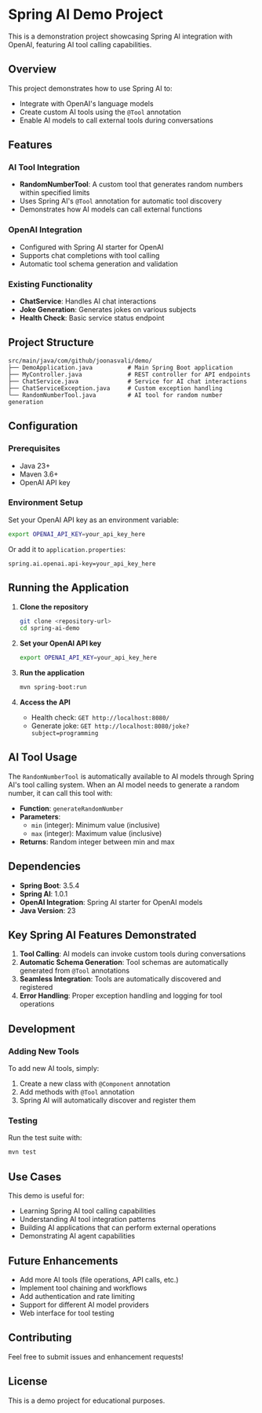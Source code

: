 # Spring AI Demo Project

This is a demonstration project showcasing Spring AI integration with OpenAI, featuring AI tool calling capabilities.

## Overview

This project demonstrates how to use Spring AI to:
- Integrate with OpenAI's language models
- Create custom AI tools using the `@Tool` annotation
- Enable AI models to call external tools during conversations

## Features

### AI Tool Integration
- **RandomNumberTool**: A custom tool that generates random numbers within specified limits
- Uses Spring AI's `@Tool` annotation for automatic tool discovery
- Demonstrates how AI models can call external functions

### OpenAI Integration
- Configured with Spring AI starter for OpenAI
- Supports chat completions with tool calling
- Automatic tool schema generation and validation

### Existing Functionality
- **ChatService**: Handles AI chat interactions
- **Joke Generation**: Generates jokes on various subjects
- **Health Check**: Basic service status endpoint

## Project Structure

```
src/main/java/com/github/joonasvali/demo/
├── DemoApplication.java          # Main Spring Boot application
├── MyController.java             # REST controller for API endpoints
├── ChatService.java              # Service for AI chat interactions
├── ChatServiceException.java     # Custom exception handling
└── RandomNumberTool.java         # AI tool for random number generation
```

## Configuration

### Prerequisites
- Java 23+
- Maven 3.6+
- OpenAI API key

### Environment Setup
Set your OpenAI API key as an environment variable:
```bash
export OPENAI_API_KEY=your_api_key_here
```

Or add it to `application.properties`:
```properties
spring.ai.openai.api-key=your_api_key_here
```

## Running the Application

1. **Clone the repository**
   ```bash
   git clone <repository-url>
   cd spring-ai-demo
   ```

2. **Set your OpenAI API key**
   ```bash
   export OPENAI_API_KEY=your_api_key_here
   ```

3. **Run the application**
   ```bash
   mvn spring-boot:run
   ```

4. **Access the API**
   - Health check: `GET http://localhost:8080/`
   - Generate joke: `GET http://localhost:8080/joke?subject=programming`

## AI Tool Usage

The `RandomNumberTool` is automatically available to AI models through Spring AI's tool calling system. When an AI model needs to generate a random number, it can call this tool with:

- **Function**: `generateRandomNumber`
- **Parameters**: 
  - `min` (integer): Minimum value (inclusive)
  - `max` (integer): Maximum value (inclusive)
- **Returns**: Random integer between min and max

## Dependencies

- **Spring Boot**: 3.5.4
- **Spring AI**: 1.0.1
- **OpenAI Integration**: Spring AI starter for OpenAI models
- **Java Version**: 23

## Key Spring AI Features Demonstrated

1. **Tool Calling**: AI models can invoke custom tools during conversations
2. **Automatic Schema Generation**: Tool schemas are automatically generated from `@Tool` annotations
3. **Seamless Integration**: Tools are automatically discovered and registered
4. **Error Handling**: Proper exception handling and logging for tool operations

## Development

### Adding New Tools
To add new AI tools, simply:
1. Create a new class with `@Component` annotation
2. Add methods with `@Tool` annotation
3. Spring AI will automatically discover and register them

### Testing
Run the test suite with:
```bash
mvn test
```

## Use Cases

This demo is useful for:
- Learning Spring AI tool calling capabilities
- Understanding AI tool integration patterns
- Building AI applications that can perform external operations
- Demonstrating AI agent capabilities

## Future Enhancements

- Add more AI tools (file operations, API calls, etc.)
- Implement tool chaining and workflows
- Add authentication and rate limiting
- Support for different AI model providers
- Web interface for tool testing

## Contributing

Feel free to submit issues and enhancement requests!

## License

This is a demo project for educational purposes.
